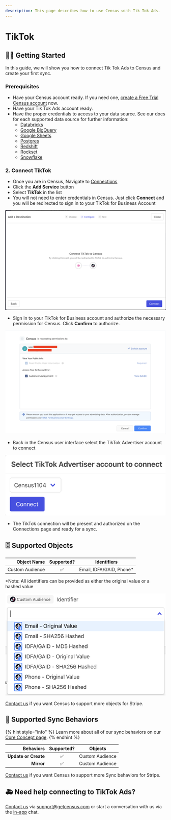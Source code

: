 ```yaml
---
description: This page describes how to use Census with Tik Tok Ads.
---
```


# TikTok

## 🏃‍♀️ Getting Started

In this guide, we will show you how to connect Tik Tok Ads to Census and create your first sync.

### Prerequisites

* Have your Census account ready. If you need one, [create a Free Trial Census account](https://app.getcensus.com) now.
* Have your Tik Tok Ads account ready.
* Have the proper credentials to access to your data source. See our docs for each supported data source for further information:
  * [Databricks](https://docs.getcensus.com/sources/databricks)
  * [Google BigQuery](https://docs.getcensus.com/sources/google-bigquery)
  * [Google Sheets](https://docs.getcensus.com/sources/google-sheets)
  * [Postgres](https://docs.getcensus.com/sources/postgres)
  * [Redshift](https://docs.getcensus.com/sources/redshift)
  * [Rockset](https://docs.getcensus.com/sources/rockset)
  * [Snowflake](https://docs.getcensus.com/sources/snowflake)

### 2. Connect TikTok

* Once you are in Census, Navigate to [Connections](https://app.getcensus.com/connections)
* Click the **Add Service** button
* Select **TikTok** in the list
* You will not need to enter credentials in Census. Just click **Connect** and you will be redirected to sign in to your TikTok for Business Account

![](<../.gitbook/assets/Screen Shot 2022-02-11 at 4.17.57 PM.png>)

* Sign In to your TikTok for Business account and authorize the necessary permission for Census. Click **Confirm** to authorize.

![Authorize the Census Connection](<../.gitbook/assets/Screen Shot 2022-02-11 at 4.22.17 PM.png>)

* Back in the Census user interface select the TikTok Advertiser account to connect

![Select the intended account](<../.gitbook/assets/Screen Shot 2022-02-11 at 4.29.16 PM.png>)

* The TikTok connection will be present and authorized on the Connections page and ready for a sync.

## 🗄 Supported Objects

| **Object Name** | **Supported?** |      **Identifiers**      |
| --------------: | :------------: | :-----------------------: |
| Custom Audience |        ✅       | Email, IDFA/GAID, Phone\* |

\*Note: All identifiers can be provided as either the original value or a hashed value&#x20;

![](<../.gitbook/assets/Screen Shot 2022-02-15 at 12.03.01 PM.png>)

[Contact us](mailto:support@getcensus.com) if you want Census to support more objects for Stripe.

## 🔄 Supported Sync Behaviors

{% hint style="info" %}
Learn more about all of our sync behaviors on our [Core Concept page](../basics/core-concept.md#the-different-sync-behaviors).
{% endhint %}

|        **Behaviors** | **Supported?** |   **Objects**   |
| -------------------: | :------------: | :-------------: |
| **Update or Create** |        ✅       | Custom Audience |
|           **Mirror** |        ✅       | Custom Audience |

[Contact us](mailto:support@getcensus.com) if you want Census to support more Sync behaviors for Stripe.

## 🚑 Need help connecting to TikTok Ads?

[Contact us](mailto:support@getcensus.com) via support@getcensus.com or start a conversation with us via the [in-app](https://app.getcensus.com) chat.
